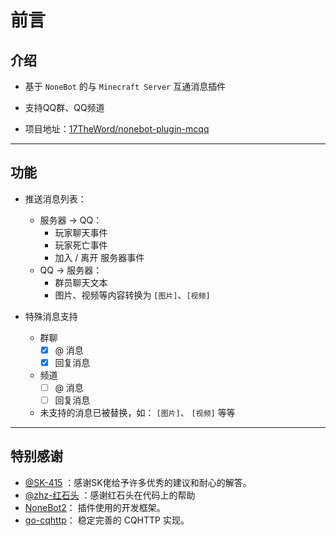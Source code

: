 # 前言

## 介绍

- 基于 `NoneBot` 的与 `Minecraft Server` 互通消息插件

- 支持QQ群、QQ频道

- 项目地址：[17TheWord/nonebot-plugin-mcqq](https://github.com/17TheWord/nonebot-plugin-mcqq)

---

## 功能

- 推送消息列表：
  - 服务器 -> QQ：
    - 玩家聊天事件
    - 玩家死亡事件
    - 加入 / 离开 服务器事件
  - QQ -> 服务器：
    - 群员聊天文本
    - 图片、视频等内容转换为 `[图片]`、`[视频]`

- 特殊消息支持
  - 群聊
    - [x] @ 消息
    - [x] 回复消息
  - 频道
    - [ ] @ 消息
    - [ ] 回复消息
  - 未支持的消息已被替换，如： `[图片]`、 `[视频]` 等等

---

## 特别感谢
- [@SK-415](https://github.com/SK-415) ：感谢SK佬给予许多优秀的建议和耐心的解答。
- [@zhz-红石头](https://github.com/zhzhongshi) ：感谢红石头在代码上的帮助
- [NoneBot2](https://github.com/nonebot/nonebot2)： 插件使用的开发框架。
- [go-cqhttp](https://github.com/Mrs4s/go-cqhttp)： 稳定完善的 CQHTTP 实现。
